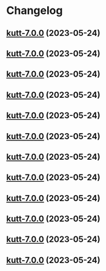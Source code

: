# Changelog



## [kutt-7.0.0](https://github.com/truecharts/charts/compare/kutt-6.0.24...kutt-7.0.0) (2023-05-24)




## [kutt-7.0.0](https://github.com/truecharts/charts/compare/kutt-6.0.24...kutt-7.0.0) (2023-05-24)




## [kutt-7.0.0](https://github.com/truecharts/charts/compare/kutt-6.0.24...kutt-7.0.0) (2023-05-24)




## [kutt-7.0.0](https://github.com/truecharts/charts/compare/kutt-6.0.24...kutt-7.0.0) (2023-05-24)




## [kutt-7.0.0](https://github.com/truecharts/charts/compare/kutt-6.0.24...kutt-7.0.0) (2023-05-24)




## [kutt-7.0.0](https://github.com/truecharts/charts/compare/kutt-6.0.24...kutt-7.0.0) (2023-05-24)




## [kutt-7.0.0](https://github.com/truecharts/charts/compare/kutt-6.0.24...kutt-7.0.0) (2023-05-24)




## [kutt-7.0.0](https://github.com/truecharts/charts/compare/kutt-6.0.24...kutt-7.0.0) (2023-05-24)




## [kutt-7.0.0](https://github.com/truecharts/charts/compare/kutt-6.0.24...kutt-7.0.0) (2023-05-24)




## [kutt-7.0.0](https://github.com/truecharts/charts/compare/kutt-6.0.24...kutt-7.0.0) (2023-05-24)




## [kutt-7.0.0](https://github.com/truecharts/charts/compare/kutt-6.0.24...kutt-7.0.0) (2023-05-24)




## [kutt-7.0.0](https://github.com/truecharts/charts/compare/kutt-6.0.24...kutt-7.0.0) (2023-05-24)

